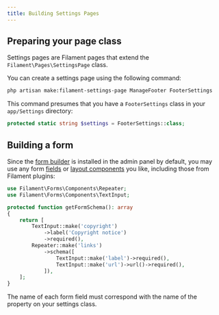 ```yaml
---
title: Building Settings Pages
---
```


## Preparing your page class

Settings pages are Filament pages that extend the `Filament\Pages\SettingsPage` class.

You can create a settings page using the following command:

```bash
php artisan make:filament-settings-page ManageFooter FooterSettings
```

This command presumes that you have a `FooterSettings` class in your `app/Settings` directory:

```php
protected static string $settings = FooterSettings::class;
```

## Building a form

Since the [form builder](/docs/forms) is installed in the admin panel by default, you may use any form [fields](/docs/forms/fields) or [layout components](/docs/forms/layout) you like, including those from Filament plugins:

```php
use Filament\Forms\Components\Repeater;
use Filament\Forms\Components\TextInput;

protected function getFormSchema(): array
{
    return [
        TextInput::make('copyright')
            ->label('Copyright notice')
            ->required(),
        Repeater::make('links')
            ->schema([
                TextInput::make('label')->required(),
                TextInput::make('url')->url()->required(),
            ]),
    ];
}
```

The name of each form field must correspond with the name of the property on your settings class.
